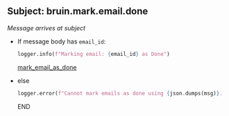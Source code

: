 ## Subject: bruin.mark.email.done

_Message arrives at subject_

* If message body has `email_id`:
  ```python
  logger.info(f"Marking email: {email_id} as Done")
  ```
  [mark_email_as_done](../repositories/bruin_repository/mark_email_as_done.md)

* else
  ```python
  logger.error(f"Cannot mark emails as done using {json.dumps(msg)}. JSON malformed")
  ```

  END